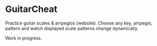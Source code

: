 # GuitarCheat

Practice guitar scales & arrpegios (website).
Choose any key, arrpegio, pattern and watch displayed scale patterns change dynamically.

Work in progress.
